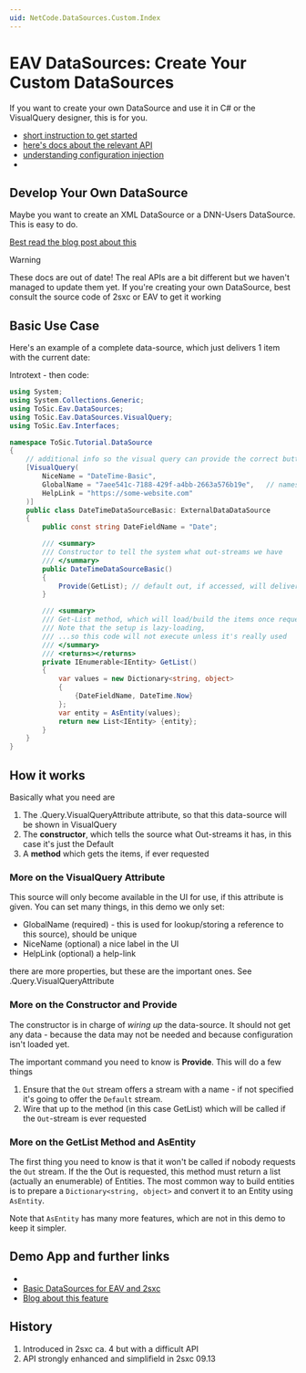 ```yaml
---
uid: NetCode.DataSources.Custom.Index
---
```


# EAV DataSources: Create Your Custom DataSources

If you want to create your own DataSource and use it in C# or the VisualQuery designer, this is for you.

* [short instruction to get started](xref:NetCode.DataSources.Custom.Index)
* [here's docs about the relevant API](xref:NetCode.DataSources.Custom.Api)
* [understanding configuration injection](xref:Basics.LookUp.Index)
* [](xref:NetCode.DataSources.Custom.Configuration)

## Develop Your Own DataSource

Maybe you want to create an XML DataSource or a DNN-Users DataSource. This is easy to do. 


[Best read the blog post about this](xref:Blog.CustomDataSource)



> [!WARNING]
> These docs are out of date! The real APIs are a bit different but we haven't managed to update them yet. 
> If you're creating your own DataSource, best consult the source code of 2sxc or EAV to get it working

## Basic Use Case

Here's an example of a complete data-source, which just delivers 1 item with the current date:

Introtext - then code:

```cs
using System;
using System.Collections.Generic;
using ToSic.Eav.DataSources;
using ToSic.Eav.DataSources.VisualQuery;
using ToSic.Eav.Interfaces;

namespace ToSic.Tutorial.DataSource
{
    // additional info so the visual query can provide the correct buttons and infos
    [VisualQuery(
        NiceName = "DateTime-Basic",
        GlobalName = "7aee541c-7188-429f-a4bb-2663a576b19e",   // namespace or guid
        HelpLink = "https://some-website.com"
    )]
    public class DateTimeDataSourceBasic: ExternalDataDataSource
    {
        public const string DateFieldName = "Date";

        /// <summary>
        /// Constructor to tell the system what out-streams we have
        /// </summary>
        public DateTimeDataSourceBasic()
        {
            Provide(GetList); // default out, if accessed, will deliver GetList
        }

        /// <summary>
        /// Get-List method, which will load/build the items once requested 
        /// Note that the setup is lazy-loading,
        /// ...so this code will not execute unless it's really used
        /// </summary>
        /// <returns></returns>
        private IEnumerable<IEntity> GetList()
        {
            var values = new Dictionary<string, object>
            {
                {DateFieldName, DateTime.Now}
            };
            var entity = AsEntity(values);
            return new List<IEntity> {entity};
        }
    }
}
```

## How it works
Basically what you need are

1. The [](xref:ToSic.Eav.DataSources).Query.VisualQueryAttribute attribute, so that this data-source will be shown in VisualQuery
1. The **constructor**, which tells the source what Out-streams it has, in this case it's just the Default
1. A **method** which gets the items, if ever requested

### More on the VisualQuery Attribute
This source will only become available in the UI for use, if this attribute is given. You can set many things, in this demo we only set:

* GlobalName (required) - this is used for lookup/storing a reference to this source), should be unique
* NiceName (optional) a nice label in the UI
* HelpLink (optional) a help-link

there are more properties, but these are the important ones. See [](xref:ToSic.Eav.DataSources).Query.VisualQueryAttribute

### More on the Constructor and Provide
The constructor is in charge of _wiring up_ the data-source. It should not get any data - because the data may not be needed and because configuration isn't loaded yet. 

The important command you need to know is **Provide**. This will do a few things

1. Ensure that the `Out` stream offers a stream with a name - if not specified it's going to offer the `Default` stream.
1. Wire that up to the method (in this case GetList) which will be called if the `Out`-stream is ever requested

### More on the GetList Method and AsEntity
The first thing you need to know is that it won't be called if nobody requests the `Out` stream. If the the Out is requested, this method must return a list (actually an enumerable) of Entities. The most common way to build entities is to prepare a `Dictionary<string, object>` and convert it to an Entity using `AsEntity`. 

Note that `AsEntity` has many more features, which are not in this demo to keep it simpler. 


## Demo App and further links

* [](xref:NetCode.DataSources.Custom.AsEntity)
* [Basic DataSources for EAV and 2sxc](https://github.com/2sic/2sxc-eav-tutorial-custom-datasource)
* [Blog about this feature](https://2sxc.org/en/blog/post/tutorial-custom-datasources-for-eav-2sxc-9-13-part-1)

## History

1. Introduced in 2sxc ca. 4 but with a difficult API
1. API strongly enhanced and simplifield in 2sxc 09.13 

